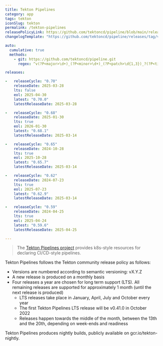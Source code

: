 ```yaml
---
title: Tekton Pipelines
category: app
tags: tekton
iconSlug: tekton
permalink: /tekton-pipelines
releasePolicyLink: https://github.com/tektoncd/pipeline/blob/main/releases.md
changelogTemplate: "https://github.com/tektoncd/pipeline/releases/tag/v__LATEST__"

auto:
  cumulative: true
  methods:
    - git: https://github.com/tektoncd/pipeline.git
      regex: ^v(?P<major>\d+)_(?P<minor>\d+)_(?P<patch>\d{1,3})_?(?P<tiny>\d+)?$

releases:

-   releaseCycle: "0.70"
    releaseDate: 2025-03-28
    lts: false
    eol: 2025-04-30
    latest: "0.70.0"
    latestReleaseDate: 2025-03-28

-   releaseCycle: "0.68"
    releaseDate: 2025-01-30
    lts: true
    eol: 2026-01-30
    latest: "0.68.1"
    latestReleaseDate: 2025-03-14

-   releaseCycle: "0.65"
    releaseDate: 2024-10-28
    lts: true
    eol: 2025-10-28
    latest: "0.65.7"
    latestReleaseDate: 2025-03-14

-   releaseCycle: "0.62"
    releaseDate: 2024-07-23
    lts: true
    eol: 2025-07-23
    latest: "0.62.9"
    latestReleaseDate: 2025-03-14

-   releaseCycle: "0.59"
    releaseDate: 2024-04-25
    lts: true
    eol: 2025-04-24
    latest: "0.59.6"
    latestReleaseDate: 2025-04-25

---
```


> The [Tekton Pipelines project](https://github.com/tektoncd/pipeline) provides k8s-style resources for declaring CI/CD-style pipelines.

Tekton Pipelines follows the Tekton community release policy as follows:

* Versions are numbered according to semantic versioning: vX.Y.Z
* A new release is produced on a monthly basis
* Four releases a year are chosen for long term support (LTS). All remaining releases are supported for approximately 1 month (until the next release is produced)
  * LTS releases take place in January, April, July and October every year
  * The first Tekton Pipelines LTS release will be v0.41.0 in October 2022
  * Releases happen towards the middle of the month, between the 13th and the 20th, depending on week-ends and readiness

Tekton Pipelines produces nightly builds, publicly available on gcr.io/tekton-nightly.
